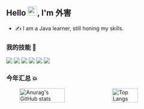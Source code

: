 <!-- 标题 + 个人描述, emoji 取自: http://emojihomepage.com -->
<p align="left">
  <h2 height="150px" align="left">
    Hello <img src="https://cdn.jsdelivr.net/gh/MaleWeb/picture/images/techblog/hi.gif" width="25">, I'm 外害
  </h2>
</p>


- ✍ I am a Java learner, still honing my skills.
<!--- 🏋 I'm passionate about fitness, and it pays off ~
- 👨‍💻 I'm passionate about coding and have been developing my skill ~
- 👻 I love to share, and currently share technical articles at [juejin](https://juejin.cn/user/4459274891717223)
- ⛺️ I have a private site: [kunlunxu](https://kunlunxu.cc), you're welcome to come! ~
- 📨 My email address is `moyuanjun@kunlunxu.cc` Welcome to contact me 👏🏻 ~--!>
  


<!-- 
  技术栈标签, 小标签来自: https://shields.io/
  1. shields 链接格式: https://img.shields.io/badge/-{标签文本}-{标签背景色}?style={标签类型}&logo={标签前面 Logo}&logoColor={Logo 颜色}
  2. shields 可选 Logo 列表参考: https://github.com/simple-icons/simple-icons/blob/develop/slugs.md
-->
<p align="left">
  <h3>我的技能 🤞</h3>
</p>

<div align="left">
  <img src="https://img.shields.io/badge/-Java-red?style=flat&logo=java&logoColor=white">
  <img src="https://img.shields.io/badge/-Spring-0fdb27?style=flat&logo=Spring&logoColor=white">
  <img src="https://img.shields.io/badge/-MySQL-2b6dbf?style=flat&logo=Mysql&logoColor=white">
  <img src="https://img.shields.io/badge/-Redis-cf1322?style=flat&logo=redis&logoColor=white">
  <img src="https://img.shields.io/badge/-Vue-3C873A?style=flat&logo=Vue.js&logoColor=white">
  <img src="https://img.shields.io/badge/-Git-ee462c?style=flat&logo=git&logoColor=white">
</div>


<p align="left">
  <h3>今年汇总 💥</h3>
</p>

<div style="display: flex; justify-content: center;">
    <img src="https://github-readme-stats.vercel.app/api?username=ywaihai&show_icons=true&title_color=000&text_color=000&ring_color=000&bg_color=0,FF6666,FF9966,FFFF66" alt="Anurag's GitHub stats" style="width: 49%;">
    <img src="https://github-readme-stats.vercel.app/api/top-langs/?username=ywaihai&layout=compact&title_color=000&text_color=000&ring_color=000&&bg_color=0,FFFF66,66FFFF,6666FF" alt="Top Langs" style="width: 37%;">
</div>



